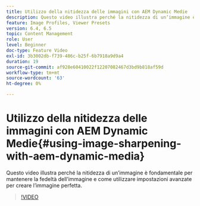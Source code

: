 ```yaml
---
title: Utilizzo della nitidezza delle immagini con AEM Dynamic Medie
description: Questo video illustra perché la nitidezza di un’immagine è fondamentale per mantenere la fedeltà dell’immagine e come utilizzare impostazioni avanzate per creare l’immagine perfetta.
feature: Image Profiles, Viewer Presets
version: 6.4, 6.5
topic: Content Management
role: User
level: Beginner
doc-type: Feature Video
exl-id: 3b3002db-f739-486c-b25f-6b7918a9d9a4
duration: 19
source-git-commit: af928e60410022f12207082467d3bd9b818af59d
workflow-type: tm+mt
source-wordcount: '63'
ht-degree: 0%

---
```


# Utilizzo della nitidezza delle immagini con AEM Dynamic Medie{#using-image-sharpening-with-aem-dynamic-media}

Questo video illustra perché la nitidezza di un’immagine è fondamentale per mantenere la fedeltà dell’immagine e come utilizzare impostazioni avanzate per creare l’immagine perfetta.

>[!VIDEO](https://demos-pub.assetsadobe.com/etc/dam/viewers/s7viewers/html5/VideoViewer.html?asset=%2Fcontent%2Fdam%2Fdm-public-facing-upgrade-portal-video%2F04_DynamicImagery_AdvancedSettings_071917_BH.mp4&amp;config=/etc/dam/presets/viewer/Video_social&amp;serverUrl=https%3A%2F%2Fadobedemo62-h.assetsadobe.com%2Fis%2Fimage%2F&amp;contenturl=%2F&amp;config2=/etc/dam/presets/analytics&amp;videoserverurl=https://gateway-na.assetsadobe.com/DMGateway/public/demoCo&amp;posterimage=/content/dam/dm-public-facing-upgrade-portal-video/04_DynamicImagery_AdvancedSettings_071917_BH.mp4)
